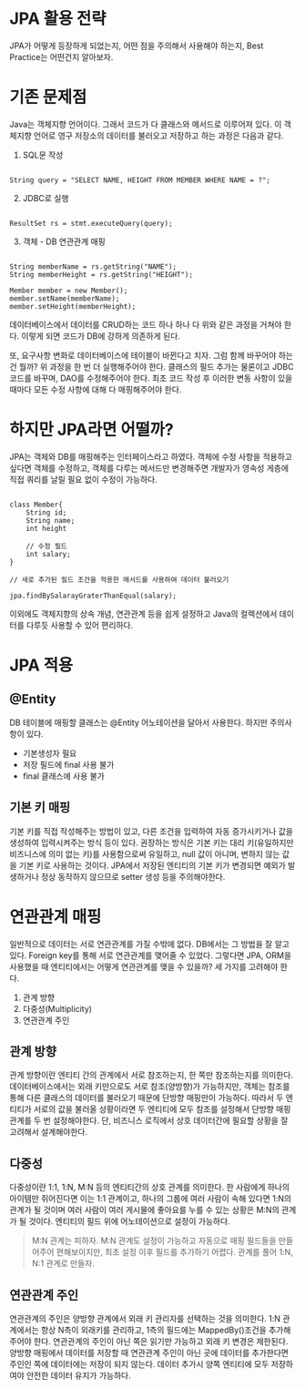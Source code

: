 # JPA 활용 전략

JPA가 어떻게 등장하게 되었는지, 어떤 점을 주의해서 사용해야 하는지, Best Practice는 어떤건지 알아보자.

# 기존 문제점 

Java는 객체지향 언어이다. 그래서 코드가 다 클래스와 메서드로 이루어져 있다. 
이 객체지향 언어로 영구 저장소의 데이터를 불러오고 저장하고 하는 과정은 다음과 같다. 

1. SQL문 작성

```

String query = "SELECT NAME, HEIGHT FROM MEMBER WHERE NAME = ?";

```

2. JDBC로 실행

```

ResultSet rs = stmt.executeQuery(query);

```

3. 객체 - DB 연관관계 매핑

```

String memberName = rs.getString("NAME");
String memberHeight = rs.getString("HEIGHT");

Member member = new Member();
member.setName(memberName);
member.setHeight(memberHeight);

```

데이터베이스에서 데이터를 CRUD하는 코드 하나 하나 다 위와 같은 과정을 거쳐야 한다.
이렇게 되면 코드가 DB에 강하게 의존하게 된다. 

또, 요구사항 변화로 데이터베이스에 테이블이 바뀐다고 치자. 그럼 함께 바꾸어야 하는건 뭘까?
위 과정을 한 번 더 실행해주어야 한다. 클래스의 필드 추가는 물론이고 JDBC 코드를 바꾸며, DAO를 수정해주어야 한다.
최초 코드 작성 후 이러한 변동 사항이 있을 때마다 모든 수정 사항에 대해 다 매핑해주어야 한다. 

# 하지만 JPA라면 어떨까?

JPA는 객체와 DB를 매핑해주는 인터페이스라고 하였다.
객체에 수정 사항을 적용하고 싶다면 객체를 수정하고, 객체를 다루는 메서드만 변경해주면 개발자가 영속성 게층에 직접 쿼리를 날릴 필요 없이 수정이 가능하다.

```

class Member{
    String id;
    String name;
    int height

    // 수정 필드
    int salary;
}

// 새로 추가된 필드 조건을 적용한 메서드를 사용하여 데이터 불러오기

jpa.findBySalarayGraterThanEqual(salary);

```

이외에도 객체지향의 상속 개념, 연관관계 등을 쉽게 설정하고 Java의 컬렉션에서 데이터를 다루듯 사용할 수 있어 편리하다.

# JPA 적용

## @Entity

DB 테이블에 매핑할 클래스는 @Entity 어노테이션을 달아서 사용한다. 하지만 주의사항이 있다. 

- 기본생성자 필요
- 저장 필드에 final 사용 불가
- final 클래스에 사용 불가

## 기본 키 매핑

기본 키를 직접 작성해주는 방법이 있고, 다른 조건을 입력하여 자동 증가시키거나 값을 생성하여 입력시켜주는 방식 등이 있다.
권장하는 방식은 기본 키는 대리 키(유일하지만 비즈니스에 의미 없는 키)를 사용함으로써 유일하고, null 값이 아니며, 변하지 않는 값을 기본 키로 사용하는 것이다. JPA에서 저장된 엔티티의 기본 키가 변경되면 예외가 발생하거나 정상 동작하지 않으므로 setter 생성 등을 주의해야한다.


# 연관관계 매핑

일반적으로 데이터는 서로 연관관계를 가질 수밖에 없다. DB에서는 그 방법을 잘 알고 있다. Foreign key를 통해 서로 연관관계를 맺어줄 수 있었다.
그렇다면 JPA, ORM을 사용했을 때 엔티티에서는 어떻게 연관관계를 맺을 수 있을까?
세 가지를 고려해야 한다.

1. 관계 방향
2. 다중성(Multiplicity)
3. 연관관계 주인

## 관계 방향

관계 방향이란 엔티티 간의 관계에서 서로 참조하는지, 한 쪽만 참조하는지를 의미한다. 
데이터베이스에서는 외래 키만으로도 서로 참조(양방향)가 가능하지만, 객체는 참조를 통해 다른 클래스의 데이터를 불러오기 때문에 단방향 매핑만이 가능하다.
따라서 두 엔티티가 서로의 값을 불러올 상황이라면 두 엔티티에 모두 참조를 설정해서 단방향 매핑관계를 두 번 설정해야한다.
단, 비즈니스 로직에서 상호 데이터간에 필요할 상황을 잘 고려해서 설계해야한다.

## 다중성

다중성이란 1:1, 1:N, M:N 등의 엔티티간의 상호 관계를 의미한다. 한 사람에게 하나의 아이템만 쥐어진다면 이는 1:1 관계이고, 하나의 그룹에 여러 사람이 속해 있다면 1:N의 관계가 될 것이며 여러 사람이 여러 게시물에 좋아요를 누를 수 있는 상황은 M:N의 관계가 될 것이다.
엔티티의 필드 위에 어노테이션으로 설정이 가능하다.

> M:N 관계는 피하자. M:N 관계도 설정이 가능하고 자동으로 매핑 필드들을 만들어주어 편해보이지만, 최초 설정 이후 필드를 추가하기 어렵다. 
 관계를 풀어 1:N, N:1 관계로 만들자.

## 연관관계 주인

연관관계의 주인은 양방향 관계에서 외래 키 관리자를 선택하는 것을 의미한다. 
1:N 관계에서는 항상 N측이 외래키를 관리하고, 1측의 필드에는 MappedBy()조건을 추가해주어야 한다. 연관관계의 주인이 아닌 쪽은 읽기만 가능하고 외래 키 변경은 제한된다. 
양방향 매핑에서 데이터를 저장할 때 연관관계 주인이 아닌 곳에 데이터를 추가한다면 주인인 쪽에 데이터에는 저장이 되지 않는다. 데이터 추가시 양쪽 엔티티에 모두 저장하여야 안전한 데이터 유지가 가능하다.

